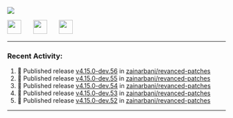 <p align="left">
  <!-- Typing SVG by DenverCoder1 - https://github.com/DenverCoder1/readme-typing-svg -->
  <a href="https://github.com/DenverCoder1/readme-typing-svg">
    <img src="https://readme-typing-svg.demolab.com/?lines=Hello%2E%2E%2E;Im%20Zain;&font=Fira%20Code&center=false&width=440&height=45&color=00FFFF&vCenter=true&pause=1000&size=22" /></a>
</p>

<p align="left">
  <a href="https://www.youtube.com/@zainarbani"><img width="32px" src="https://www.freeiconspng.com/uploads/youtube-subscribe-png-youtube-subscribe-to-5.png"/></a>
  &#8287;&#8287;&#8287;&#8287;&#8287;
  <a href="https://discord.com/invite/4dMPpvKm"><img width="32px" src="https://www.freeiconspng.com/uploads/discord-icon-7.png"/></a>
  &#8287;&#8287;&#8287;&#8287;&#8287;
  <a href="https://t.me/AnotherZain"><img width="32px" src="https://www.freeiconspng.com/uploads/telegram-icon-1.png"></a>
</p>

---

<h3>Recent Activity:</h3>

<!-- https://github.com/jamesgeorge007/github-activity-readme -->
<!--START_SECTION:activity-->
1. 🚀 Published release [v4.15.0-dev.56](https://github.com/zainarbani/revanced-patches/releases/tag/v4.15.0-dev.56) in [zainarbani/revanced-patches](https://github.com/zainarbani/revanced-patches)
2. 🚀 Published release [v4.15.0-dev.55](https://github.com/zainarbani/revanced-patches/releases/tag/v4.15.0-dev.55) in [zainarbani/revanced-patches](https://github.com/zainarbani/revanced-patches)
3. 🚀 Published release [v4.15.0-dev.54](https://github.com/zainarbani/revanced-patches/releases/tag/v4.15.0-dev.54) in [zainarbani/revanced-patches](https://github.com/zainarbani/revanced-patches)
4. 🚀 Published release [v4.15.0-dev.53](https://github.com/zainarbani/revanced-patches/releases/tag/v4.15.0-dev.53) in [zainarbani/revanced-patches](https://github.com/zainarbani/revanced-patches)
5. 🚀 Published release [v4.15.0-dev.52](https://github.com/zainarbani/revanced-patches/releases/tag/v4.15.0-dev.52) in [zainarbani/revanced-patches](https://github.com/zainarbani/revanced-patches)
<!--END_SECTION:activity-->

---

